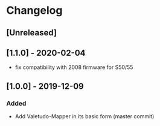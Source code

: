 # Changelog

## [Unreleased]

## [1.1.0] - 2020-02-04
* fix compatibility with 2008 firmware for S50/55

## [1.0.0] - 2019-12-09

### Added
* Add Valetudo-Mapper in its basic form (master commit)
